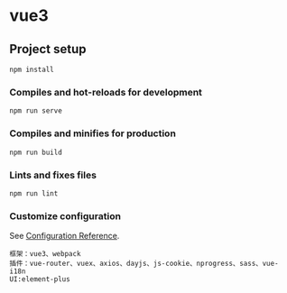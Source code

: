 # vue3

## Project setup
```
npm install
```

### Compiles and hot-reloads for development
```
npm run serve
```

### Compiles and minifies for production
```
npm run build
```

### Lints and fixes files
```
npm run lint
```

### Customize configuration
See [Configuration Reference](https://cli.vuejs.org/config/).

```
框架：vue3、webpack
插件：vue-router、vuex、axios、dayjs、js-cookie、nprogress、sass、vue-i18n
UI:element-plus
```
